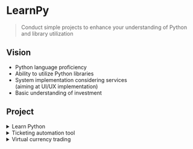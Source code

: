 # LearnPy
 > Conduct simple projects to enhance your understanding of Python and library utilization

## Vision
* Python language proficiency
* Ability to utilize Python libraries
* System implementation considering services  
(aiming at UI/UX implementation)
* Basic understanding of investment

## Project
<details>
<summary>Learn Python</summary>
<div markdown="1">

### 1. Python IDE Setting
- [windows setting](project\LearnPy\markdown\PythonSetting.md)
### 2. Learn using Python

</div>
</details>

<details>
<summary>Ticketing automation tool</summary>
<div markdown="1">

### 1. Learn Using Selenium

</div>
</details>

<details>
<summary>Virtual currency trading</summary>
<div markdown="1">

### 1. UPbit API Key 발급
### 2. Learn using "UPbit API"
### 3. Trading logic implementation
### 4. Test environment configuration
### 5. Test and Fix

</div>
</details>